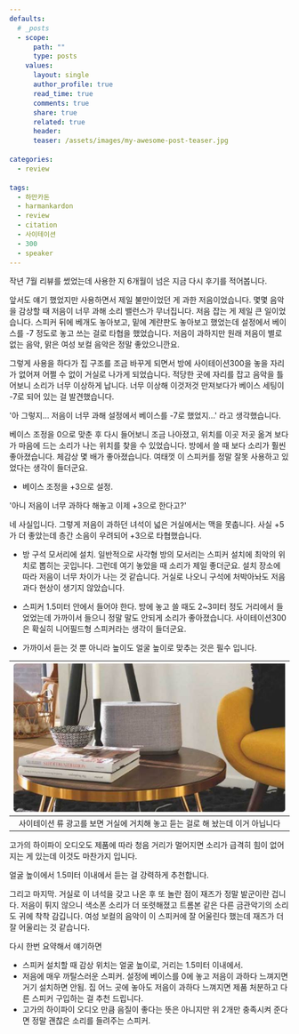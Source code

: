```yaml
---
defaults:
  # _posts
  - scope:
      path: ""
      type: posts
    values:
      layout: single
      author_profile: true
      read_time: true
      comments: true
      share: true
      related: true
      header:
      teaser: /assets/images/my-awesome-post-teaser.jpg

categories:
  - review

tags:
  - 하만카돈 
  - harmankardon
  - review
  - citation
  - 사이테이션
  - 300
  - speaker
---
```


작년 7월 리뷰를 썼었는데 사용한 지 6개월이 넘은 지금 다시 후기를 적어봅니다. 

앞서도 얘기 했었지만 사용하면서 제일 불만이었던 게 과한 저음이었습니다. 
몇몇 음악을 감상할 때 저음이 너무 과해 소리 밸런스가 무너집니다. 저음 잡는 게 제일 큰 일이었습니다. 스피커 뒤에 베개도 놓아보고, 밑에 계란판도 놓아보고 했었는데 설정에서 베이스를 -7 정도로 놓고 쓰는 걸로 타협을 했었습니다. 저음이 과하지만 원래 저음이 별로 없는 음악, 맑은 여성 보컬 음악은 정말 좋았으니깐요. 

그렇게 사용을 하다가 집 구조를 조금 바꾸게 되면서 방에 사이테이션300을 놓을 자리가 없어져 어쩔 수 없이 거실로 나가게 되었습니다. 적당한 곳에 자리를 잡고 음악을 틀어보니 소리가 너무 이상하게 납니다. 너무 이상해 이것저것 만져보다가 베이스 세팅이 -7로 되어 있는 걸 발견했습니다. 

'아 그렇지... 저음이 너무 과해 설정에서 베이스를 -7로 했었지...' 라고 생각했습니다. 

베이스 조정을 0으로 맞춘 후 다시 들어보니 조금 나아졌고, 위치를 이곳 저곳 옮겨 보다가 마음에 드는 소리가 나는 위치를 찾을 수 있었습니다. 
방에서 쓸 때 보다 소리가 훨씬 좋아졌습니다. 체감상 몇 배가 좋아졌습니다. 여태껏 이 스피커를 정말 잘못 사용하고 있었다는 생각이 들더군요. 

- 베이스 조정을 +3으로 설정. 

'아니 저음이 너무 과하다 해놓고 이제 +3으로 한다고?'

네 사실입니다. 그렇게 저음이 과하던 녀석이 넓은 거실에서는 맥을 못춥니다. 사실 +5가 더 좋았는데 층간 소음이 우려되어 +3으로 타협했습니다. 

- 방 구석 모서리에 설치.
일반적으로 사각형 방의 모서리는 스피커 설치에 최악의 위치로 뽑히는 곳입니다. 그런데 여기 놓았을 때 소리가 제일 좋더군요. 설치 장소에 따라 저음이 너무 차이가 나는 것 같습니다. 거실로 나오니 구석에 처박아놔도 저음 과다 현상이 생기지 않았습니다. 

- 스피커 1.5미터 안에서 들어야 한다. 
방에 놓고 쓸 때도 2~3미터 정도 거리에서 들었었는데 가까이서 들으니 정말 말도 안되게 소리가 좋아졌습니다. 사이테이션300은 확실히 니어필드형 스피커라는 생각이 들더군요.

- 가까이서 듣는 것 뿐 아니라 높이도 얼굴 높이로 맞추는 것은 필수 입니다. 

| ![img](/assets/images/300-9.jpg) | 
|:--:| 
| 사이테이션 류 광고를 보면 거실에 거치해 놓고 듣는 걸로 해 놨는데 이거 아닙니다 |  

고가의 하이파이 오디오도 제품에 따라 청음 거리가 멀어지면 소리가 급격히 힘이 없어지는 게 있는데 이것도 마찬가지 입니다. 

얼굴 높이에서 1.5미터 이내에서 듣는 걸 강력하게 추천합니다. 

그리고 마지막. 거실로 이 녀석을 갖고 나온 후 또 놀란 점이 재즈가 정말 발군이란 겁니다. 저음이 튀지 않으니 색소폰 소리가 더 또렷해졌고 트롬본 같은 다른 금관악기의 소리도 귀에 착착 감깁니다. 여성 보컬의 음악이 이 스피커에 잘 어울린다 했는데 재즈가 더 잘 어울리는 것 같습니다.

다시 한번 요약해서 얘기하면
- 스피커 설치할 때 감상 위치는 얼굴 높이로, 거리는 1.5미터 이내에서. 
- 저음에 매우 까탈스러운 스피커. 설정에 베이스를 0에 놓고 저음이 과하다 느껴지면 거기 설치하면 안됨. 집 어느 곳에 놓아도 저음이 과하다 느껴지면 제품 처분하고 다른 스피커 구입하는 걸 추천 드립니다. 
- 고가의 하이파이 오디오 만큼 음질이 좋다는 뜻은 아니지만 위 2개만 충족시켜 준다면 정말 괜찮은 소리를 들려주는 스피커.
